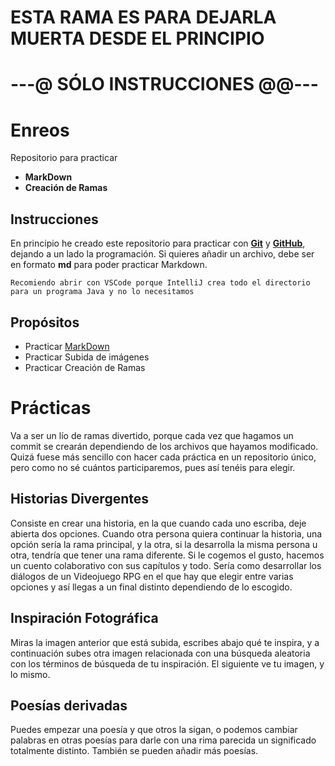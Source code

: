 # ESTA RAMA ES PARA DEJARLA MUERTA DESDE EL PRINCIPIO

# ---@ SÓLO **INSTRUCCIONES** @@---

# Enreos
Repositorio para practicar 
- **MarkDown**
- **Creación de Ramas** 

## Instrucciones
En principio he creado este repositorio para practicar con **[Git](https://git-scm.com/)** y **[GitHub](https://github.com/)**, dejando a un lado la programación.
Si quieres añadir un archivo, debe ser en formato **md** para poder practicar Markdown.

`Recomiendo abrir con VSCode porque IntelliJ crea todo el directorio para un programa Java y no lo necesitamos`

## Propósitos
- Practicar [MarkDown](https://docs.github.com/es/get-started/writing-on-github/getting-started-with-writing-and-formatting-on-github/basic-writing-and-formatting-syntax)
- Practicar Subida de imágenes
- Practicar Creación de Ramas

# Prácticas
Va a ser un lío de ramas divertido, porque cada vez que hagamos un commit se crearán dependiendo de los archivos que hayamos modificado. 
Quizá fuese más sencillo con hacer cada práctica en un repositorio único, pero como no sé cuántos participaremos, pues así tenéis para elegir. 

## Historias Divergentes
Consiste en crear una historia, en la que cuando cada uno escriba, deje abierta dos opciones. Cuando otra persona quiera continuar la historia, una opción sería la rama principal, y la otra, si la desarrolla la misma persona u otra, tendría que tener una rama diferente. 
Si le cogemos el gusto, hacemos un cuento colaborativo con sus capítulos y todo. Sería como desarrollar los diálogos de un Videojuego RPG en el que hay que elegir entre varias opciones y así llegas a un final distinto dependiendo de lo escogido. 

## Inspiración Fotográfica
Miras la imagen anterior que está subida, escribes abajo qué te inspira, y a continuación subes otra imagen relacionada con una búsqueda aleatoria con los términos de búsqueda de tu inspiración. 
El siguiente ve tu imagen, y lo mismo. 

## Poesías derivadas
Puedes empezar una poesía y que otros la sigan, o podemos cambiar palabras en otras poesías para darle con una rima parecida un significado totalmente distinto. 
También se pueden añadir más poesías. 
